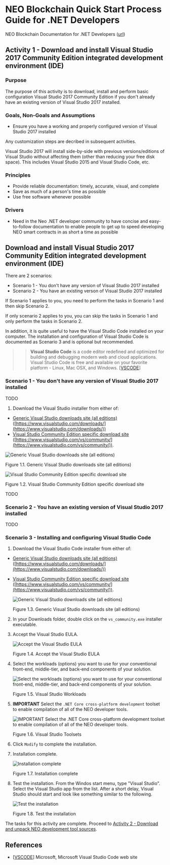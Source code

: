# NEO Blockchain Quick Start Process Guide for .NET Developers

NEO Blockchain Documentation for .NET Developers ([url](https://github.com/mwherman2000/neo-windocs/tree/master/windocs))

## Activity 1 - Download and install Visual Studio 2017 Community Edition integrated development environment (IDE)

### Purpose

The purpose of this activity is to download, install and perform basic configuration Visual Studio 2017 Community Edition if you don't already have an existing version of Visual Studio 2017 installed.

### Goals, Non-Goals and Assumptions

* Ensure you have a working and properly configured version of Visual Studio 2017 installed

Any customization steps are decribed in subsequent activities.

Visual Studio 2017 will install side-by-side with previous versions/editions of Visual Studio without affecting them (other than reducing your free disk space). This includes Visual Studio 2015 and Visual Studio Code, etc.

### Principles

* Provide reliable documentation: timely, accurate, visual, and complete
* Save as much of a person's time as possible
* Use free software whenever possible

### Drivers

* Need in the Neo .NET developer community to have concise and easy-to-follow documentation to enable people to get up to speed developing NEO smart contracts in as short a time as possible

## Download and install Visual Studio 2017 Community Edition integrated development environment (IDE)

There are 2 scenarios:
* Scenario 1 - You don't have any version of Visual Studio 2017 installed
* Scenario 2 - You have an existing verson of Visual Studio 2017 installed

If Scenario 1 applies to you, you need to perform the tasks in Scenario 1 and then skip Scenario 2.

If only scenario 2 applies to you, you can skip the tasks in Scenario 1 and only perform the tasks in Scenario 2.

In addition, it is quite useful to have the Visual Studio Code installed on your computer. The installation and configuration of Visual Studio Code is documented as Scenario 3 and is optional but recommended.
>> **Visual Studio Code** is a code editor redefined and optimized for building and debugging modern web and cloud applications. Visual Studio Code is free and available on your favorite platform - Linux, Mac OSX, and Windows. [[VSCODE](https://code.visualstudio.com/)]

### Scenario 1 - You don't have any version of Visual Studio 2017 installed

TODO

1. Download the Visual Studio installer from either of:
  * [Generic Visual Studio downloads site (all editions)](https://www.visualstudio.com/downloads/) ([https://www.visualstudio.com/downloads/](https://www.visualstudio.com/downloads/))
  * [Visual Studio Community Edition specific download site](https://www.visualstudio.com/vs/community/) ([https://www.visualstudio.com/vs/community/](https://www.visualstudio.com/vs/community/)).

  ![Generic Visual Studio downloads site (all editions)](./images/01-installvisualstudio/VS2017DownloadsMarked1.png)
  
  Figure 1.1. Generic Visual Studio downloads site (all editions)

  ![Visual Studio Community Edition specific download site](./images/01-installvisualstudio/VS2017CommunityDownloadSite.png)
  
  Figure 1.2. Visual Studio Community Edition specific download site


TODO

### Scenario 2 - You have an existing version of Visual Studio 2017 installed

TODO

### Scenario 3 - Installing and configuring Visual Studio Code

1. Download the Visual Studio Code installer from either of:
  * [Generic Visual Studio downloads site (all editions)](https://www.visualstudio.com/downloads/) ([https://www.visualstudio.com/downloads/](https://www.visualstudio.com/downloads/))
  * [Visual Studio Community Edition specific download site](https://www.visualstudio.com/vs/community/) ([https://www.visualstudio.com/vs/community/](https://www.visualstudio.com/vs/community/)).

    ![Generic Visual Studio downloads site (all editions)](./images/01-installvisualstudio/VS2017DownloadsMarked1.png)
  
    Figure 1.3. Generic Visual Studio downloads site (all editions)

2. In your Downloads folder, double click on the `vs_community.exe` installer executable.

3. Accept the Visual Studio EULA.

    ![Accept the Visual Studio EULA](./images/01-installvisualstudio/VS2017CommunityEULA.png)

    Figure 1.4. Accept the Visual Studio EULA

4. Select the workloads (options) you want to use for your conventional front-end, middle-tier, and back-end components of your solution.
    
    ![Select the workloads (options) you want to use for your conventional front-end, middle-tier, and back-end components of your solution.](./images/01-installvisualstudio/VS2017CommunityWorkloads0.png)

    Figure 1.5. Visual Studio Workloads

5. **IMPORTANT** Select the `.NET Core cross-platform development` toolset to enable compilation of all of the NEO developer tools.

    ![**IMPORTANT** Select the `.NET Core cross-platform development` toolset to enable compilation of all of the NEO developer tools.](./images/01-installvisualstudio/VS2017CommunityWorkloads1.png)

    Figure 1.6. Visual Studio Toolsets

6. Click `Modify` to complete the installation.

7. Installation complete.

    ![Installation complete](./images/01-installvisualstudio/VS2017CommunityInstallComplete.png)

    Figure 1.7. Installation complete

7. Test the installation. From the Windos start menu, type "Visual Studio".  Select the Visual Studio app from the list. After a short delay, Visual Studio should start and look like something similar to the following.

    ![Test the installation](./images/01-installvisualstudio/VS2017Home.png)

    Figure 1.8. Test the installation

The tasks for this activity are complete. Proceed to [Activity 2 - Download and unpack NEO development tool sources](./02-downloadneodevtoolsrc.md).

## References

* [[VSCODE](https://code.visualstudio.com/)] Microsoft, Microsoft Visual Studio Code web site
